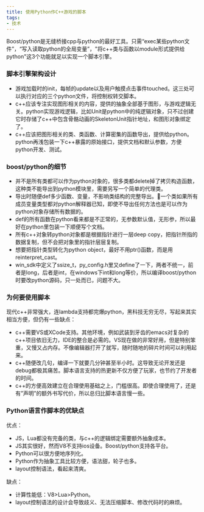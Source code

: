 ```yaml
---
title: 使用Python作C++游戏的脚本
tags:
- 技术
---
```


Boost/python是无缝桥接cpp与python的最好工具。只需“exec某些python文件”，“写入读取python的全局变量”，"将c++类与函数以module形式提供给python"这3个功能就足以实现一个脚本引擎。

<!--more-->

### 脚本引擎架构设计
* 游戏加载时的init，每帧的update以及用户触摸点击事件touched。这三处可以执行对应的三个python文件，将控制权转交脚本。
* c++应该专注实现图形相关的内容，提供的抽象全部基于图形，与游戏逻辑无关。python实现游戏逻辑，比如Unit是python中的纯逻辑对象，只不过创建它时存储了c++中包含骨骼动画的SkeletonUnit指针地址，和图形对象绑定了。
* c++应该把图形相关的类、类函数、计算密集的函数导出，提供给python。python再浅包装一下c++暴露的原始接口，提供文档和默认参数，方便python开发、测试。

### boost/python的细节
* 并不是所有类都可以作为python对象的，很多类都delete掉了拷贝构造函数，这种类不能导出到python模块里，需要另写一个简单的代理类。
* 导出时随便def多少函数、变量，不影响类结构的完整导出。一个类如果所有成员变量类型都对python解释器已知，即使不导出任何方法也是可以作为python对象存储所有数据的。
* def的所有函数在python看来都是不正常的，无参数默认值，无形参，所以最好在python里包装一下顺便写个文档。
* 所有c++对象转python对象都是根据指针进行一层deep copy，把指针所指的数据复制，但不会把对象里的指针层层复制。
* 想要把指针类型转化为python object，最好不用ptr()函数，而是用reinterpret_cast<int>。
* win_sdk中定义了ssize_t，py_config.h里又define了一下，两者不统一，前者是long，后者是int，在windows下int和long等价，所以编译boost/python时要改python源码，只一处而已，问题不大。

### 为何要使用脚本
现代c++非常强大，连lambda支持都完爆python，黑科技无穷无尽，写起来其实相当方便，但仍有一些缺点：
* c++需要VS或XCode支持。其他环境，例如武装到牙齿的emacs对复杂的c++项目依旧无力，IDE的整合是必需的。VS现在做的非常好用，但是特别笨重，又慢又占内存。不像编辑器打开了就写，随时随地的碎片时间可以利用起来。
* c++随便改几句，编译一下就要几分钟甚至半小时。这导致无论开发还是debug都极其痛苦。脚本语言支持的热更新不仅方便了玩家，也节约了开发者的时间。
* c++的方便高效建立在合理使用基础之上，门槛很高。即使合理使用了，还是有”声明”的额外书写代价，所以总归比脚本语言慢一些。

### Python语言作脚本的优缺点
优点：
* JS，Lua都没有完备的类，与c++的逻辑绑定需要额外抽象成本。
* JS其实很好，然而V8不支持ios设备。Boost/python支持各平台。
* Python可以很方便地序列化。
* Python作为抽象工具比较方便，语法甜，轮子也多。
* layout控制语法，看起来清爽。

缺点：
* 计算性能低：V8>Lua>Python。
* layout控制语法的设计会导致歧义、无法压缩脚本、修改代码时的麻烦。
